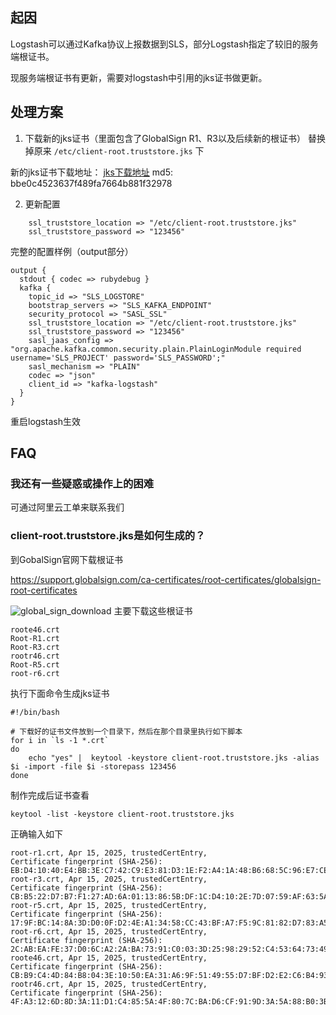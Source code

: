 
## 起因
Logstash可以通过Kafka协议上报数据到SLS，部分Logstash指定了较旧的服务端根证书。

现服务端根证书有更新，需要对logstash中引用的jks证书做更新。

## 处理方案

1. 下载新的jks证书（里面包含了GlobalSign R1、R3以及后续新的根证书）
替换掉原来 `/etc/client-root.truststore.jks` 下

新的jks证书下载地址： [jks下载地址](https://sls-kproxy.oss-cn-hangzhou.aliyuncs.com/client-root.truststore.jks) md5: bbe0c4523637f489fa7664b881f32978

2. 更新配置

```
    ssl_truststore_location => "/etc/client-root.truststore.jks"
    ssl_truststore_password => "123456"
```

完整的配置样例（output部分）
```
output {
  stdout { codec => rubydebug }
  kafka {
    topic_id => "SLS_LOGSTORE"
    bootstrap_servers => "SLS_KAFKA_ENDPOINT"
    security_protocol => "SASL_SSL"
    ssl_truststore_location => "/etc/client-root.truststore.jks"
    ssl_truststore_password => "123456"
    sasl_jaas_config => "org.apache.kafka.common.security.plain.PlainLoginModule required username='SLS_PROJECT' password='SLS_PASSWORD';"
    sasl_mechanism => "PLAIN"
    codec => "json"
    client_id => "kafka-logstash"
  }
}
```

重启logstash生效

## FAQ

### 我还有一些疑惑或操作上的困难

可通过阿里云工单来联系我们

### client-root.truststore.jks是如何生成的？

到GobalSign官网下载根证书

https://support.globalsign.com/ca-certificates/root-certificates/globalsign-root-certificates 

![global_sign_download](/img/oscompatibledemo/global_sign_download.png)
主要下载这些根证书

```
roote46.crt
Root-R1.crt
Root-R3.crt
rootr46.crt
Root-R5.crt
root-r6.crt
```

执行下面命令生成jks证书

```
#!/bin/bash

# 下载好的证书文件放到一个目录下，然后在那个目录里执行如下脚本
for i in `ls -1 *.crt`
do
    echo "yes" |  keytool -keystore client-root.truststore.jks -alias $i -import -file $i -storepass 123456
done
```

制作完成后证书查看

```
keytool -list -keystore client-root.truststore.jks
```

正确输入如下

```
root-r1.crt, Apr 15, 2025, trustedCertEntry,
Certificate fingerprint (SHA-256): EB:D4:10:40:E4:BB:3E:C7:42:C9:E3:81:D3:1E:F2:A4:1A:48:B6:68:5C:96:E7:CE:F3:C1:DF:6C:D4:33:1C:99
root-r3.crt, Apr 15, 2025, trustedCertEntry,
Certificate fingerprint (SHA-256): CB:B5:22:D7:B7:F1:27:AD:6A:01:13:86:5B:DF:1C:D4:10:2E:7D:07:59:AF:63:5A:7C:F4:72:0D:C9:63:C5:3B
root-r5.crt, Apr 15, 2025, trustedCertEntry,
Certificate fingerprint (SHA-256): 17:9F:BC:14:8A:3D:D0:0F:D2:4E:A1:34:58:CC:43:BF:A7:F5:9C:81:82:D7:83:A5:13:F6:EB:EC:10:0C:89:24
root-r6.crt, Apr 15, 2025, trustedCertEntry,
Certificate fingerprint (SHA-256): 2C:AB:EA:FE:37:D0:6C:A2:2A:BA:73:91:C0:03:3D:25:98:29:52:C4:53:64:73:49:76:3A:3A:B5:AD:6C:CF:69
roote46.crt, Apr 15, 2025, trustedCertEntry,
Certificate fingerprint (SHA-256): CB:B9:C4:4D:84:B8:04:3E:10:50:EA:31:A6:9F:51:49:55:D7:BF:D2:E2:C6:B4:93:01:01:9A:D6:1D:9F:50:58
rootr46.crt, Apr 15, 2025, trustedCertEntry,
Certificate fingerprint (SHA-256): 4F:A3:12:6D:8D:3A:11:D1:C4:85:5A:4F:80:7C:BA:D6:CF:91:9D:3A:5A:88:B0:3B:EA:2C:63:72:D9:3C:40:C9
```